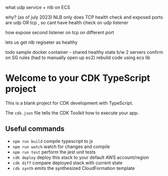 what
udp service + nlb on ECS

why? (as of july 2023)
NLB only does TCP health check and exposed ports are udp OR tcp , so cant have health check on udp listener

how
expose second listener on tcp on different port

lets us get nlb regiseter as healthy

todo
sample docker container - shared healthy state b/w 2 servers
confirm on SG rules (had to manually open up ec2)
rebuild code using ecs lib

# Welcome to your CDK TypeScript project

This is a blank project for CDK development with TypeScript.

The `cdk.json` file tells the CDK Toolkit how to execute your app.

## Useful commands

- `npm run build` compile typescript to js
- `npm run watch` watch for changes and compile
- `npm run test` perform the jest unit tests
- `cdk deploy` deploy this stack to your default AWS account/region
- `cdk diff` compare deployed stack with current state
- `cdk synth` emits the synthesized CloudFormation template
